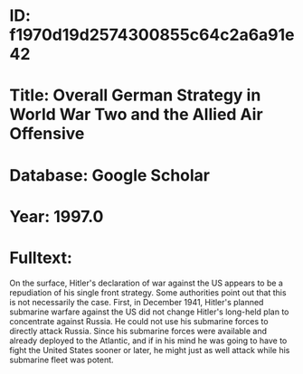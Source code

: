 # ID: f1970d19d2574300855c64c2a6a91e42
# Title: Overall German Strategy in World War Two and the Allied Air Offensive
# Database: Google Scholar
# Year: 1997.0
# Fulltext:
On the surface, Hitler's declaration of war against the US appears to be a repudiation of his single front strategy.
Some authorities point out that this is not necessarily the case.
First, in December 1941, Hitler's planned submarine warfare against the US did not change Hitler's long-held plan to concentrate against Russia.
He could not use his submarine forces to directly attack Russia.
Since his submarine forces were available and already deployed to the Atlantic, and if in his mind he was going to have to fight the United States sooner or later, he might just as well attack while his submarine fleet was potent.